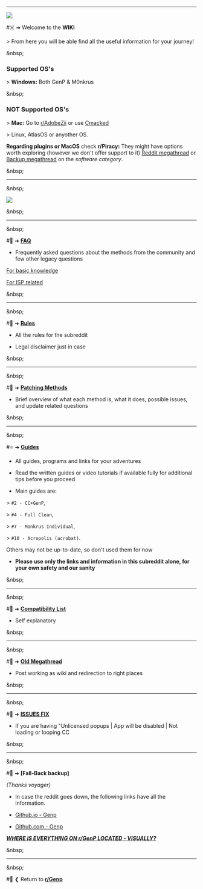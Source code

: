 [1]: https://www.reddit.com/r/GenP/wiki/rules/
[2]: https://www.reddit.com/r/GenP/wiki/patchmethods
[3]: https://www.reddit.com/r/GenP/wiki/redditgenpguides
[4]: https://www.reddit.com/r/GenP/comments/yao439/update_compatibility_list_2023_creative_suite/
[5]: https://www.reddit.com/r/GenP/wiki/faq

[6]: https://www.reddit.com/r/GenP/comments/qpcnob/friendly_reminder_to_new_folks
[7]: https://www.reddit.com/r/GenP/comments/ue47y6/possible_solution_to_unlicensed_app_popup_no/
[8]: https://genpguides.github.io/
[9]: https://github.com/genpguides/genp-reddit-backup


---

![](%%GenPBanner%%)

#☠️ ➜ Welcome to the **WIKI**

&gt; From here you will be able find all the useful information for your journey!

&amp;nbsp;

### **Supported OS's**

&gt; **Windows:** Both GenP &amp; M0nkrus

&amp;nbsp;

### **NOT Supported OS's**

&gt; **Mac:** Go to [r/AdobeZii](https://www.reddit.com/r/AdobeZii) or use [Cmacked](https://cmacked.com/)

&gt; Linux, AtlasOS or anyother OS.


**Regarding plugins or MacOS** check **r/Piracy:** They might have options worth exploring (however we don't offer support to it) [Reddit megathread](https://www.reddit.com/r/Piracy/wiki/megathread/) or [Backup megathread](https://rentry.co/megathread) on the _software category_.

&amp;nbsp;

---

&amp;nbsp;

![](%%For-illiterates%%)

&amp;nbsp;

---

&amp;nbsp;

#📝 ➜ **[FAQ][5]**

- Frequently asked questions about the methods from the community and few other legacy questions

[For basic knowledge](https://www.reddit.com/r/Piracy/wiki/faq/)

[For ISP related](https://www.reddit.com/r/Piracy/wiki/faq/isp_complaints/)

&amp;nbsp;

---

&amp;nbsp;

#📝 ➜ **[Rules][1]**

- All the rules for the subreddit

- Legal disclaimer just in case

&amp;nbsp;

---

&amp;nbsp;

#📖 ➜ **[Patching Methods][2]**

- Brief overview of what each method is, what it does, possible issues, and update related questions

&amp;nbsp;

---

&amp;nbsp;

#⭐ ➜ **[Guides][3]**

- All guides, programs and links for your adventures

- Read the written guides or video tutorials if available fully for additional tips before you proceed

- Main guides are:

&gt; `#2 - CC+GenP`,

&gt; `#4 - Full Clean`,

&gt; `#7 - Monkrus Individual`,

&gt; `#10 - Acropolis (acrobat)`.

Others may not be up-to-date, so don't used them for now

- **Please use only the links and information in this subreddit alone, for your own safety and our sanity**

&amp;nbsp;

---

&amp;nbsp;

#📝 ➜ **[Compatibility List][4]**

- Self explanatory

&amp;nbsp;

---

&amp;nbsp;

#📝 ➜ **[Old Megathread][6]**

- Post working as wiki and redirection to right places

&amp;nbsp;

---

&amp;nbsp;

#📝 ➜ **[ISSUES FIX][7]**

- If you are having "Unlicensed popups | App will be disabled | Not loading or looping CC

&amp;nbsp;

---

&amp;nbsp;

#🦺 ➜ **[Fall-Back backup]**

*(Thanks voyager)*

- In case the reddit goes down, the following links have all the information.

* [Github.io - Genp][8]

* [Github.com - Genp][9]

[***WHERE IS EVERYTHING ON r/GenP LOCATED - VISUALLY?***](https://imgur.com/a/OMVqu70)

&amp;nbsp;

---

&amp;nbsp;

#🛟 ❮ Return to **[r/Genp](https://www.reddit.com/r/GenP/)**